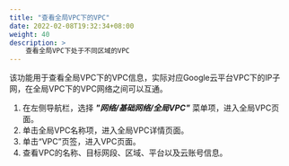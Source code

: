 ```yaml
---
title: "查看全局VPC下的VPC"
date: 2022-02-08T19:32:34+08:00
weight: 40
description: >
    查看全局VPC下处于不同区域的VPC
---
```


该功能用于查看全局VPC下的VPC信息，实际对应Google云平台VPC下的IP子网，在全局VPC下的VPC网络之间可以互通。

1. 在左侧导航栏，选择 **_"网络/基础网络/全局VPC"_** 菜单项，进入全局VPC页面。
2. 单击全局VPC名称项，进入全局VPC详情页面。
2. 单击“VPC”页签，进入VPC页面。
3. 查看VPC的名称、目标网段、区域、平台以及云账号信息。
